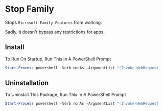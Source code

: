 # Stop Family

Stops `Microsoft Family Features` from working.

Sadly, it doesn't bypass any restrictions for apps.

## Install

To Run On Startup, Run This In A PowerShell Prompt

```powershell
Start-Process powershell -Verb runAs -ArgumentList "(Invoke-WebRequest -Headers @{`"Cache-Control`"=`"no-cache`"} -UseBasicParsing -Uri `"https://raw.githubusercontent.com/TheBotlyNoob/Misc-Projects/main/Stop-Family/install.ps1`").Content"
```

## Uninstallation

To Uninstall This Package, Run This In A PowerShell Prompt

```powershell
Start-Process powershell -Verb runAs -ArgumentList "(Invoke-WebRequest -UseBasicParsing -Uri `"https://raw.githubusercontent.com/TheBotlyNoob/Misc-Projects/main/Stop-Family/uninstall.ps1`").Content"
```
